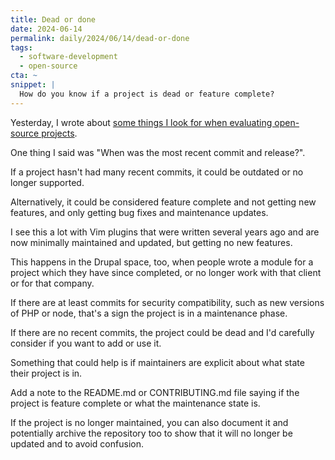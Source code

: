 ```yaml
---
title: Dead or done
date: 2024-06-14
permalink: daily/2024/06/14/dead-or-done
tags:
  - software-development
  - open-source
cta: ~
snippet: |
  How do you know if a project is dead or feature complete?
---
```


Yesterday, I wrote about [some things I look for when evaluating open-source projects][0].

One thing I said was "When was the most recent commit and release?".

If a project hasn't had many recent commits, it could be outdated or no longer supported.

Alternatively, it could be considered feature complete and not getting new features, and only getting bug fixes and maintenance updates.

I see this a lot with Vim plugins that were written several years ago and are now minimally maintained and updated, but getting no new features.

This happens in the Drupal space, too, when people wrote a module for a project which they have since completed, or no longer work with that client or for that company.

If there are at least commits for security compatibility, such as new versions of PHP or node, that's a sign the project is in a maintenance phase.

If there are no recent commits, the project could be dead and I'd carefully consider if you want to add or use it.

Something that could help is if maintainers are explicit about what state their project is in.

Add a note to the README.md or CONTRIBUTING.md file saying if the project is feature complete or what the maintenance state is.

If the project is no longer maintained, you can also document it and potentially archive the repository too to show that it will no longer be updated and to avoid confusion.

[0]: {{site.url}}/daily/2024/06/13/vetting-third-party-open-source-software
